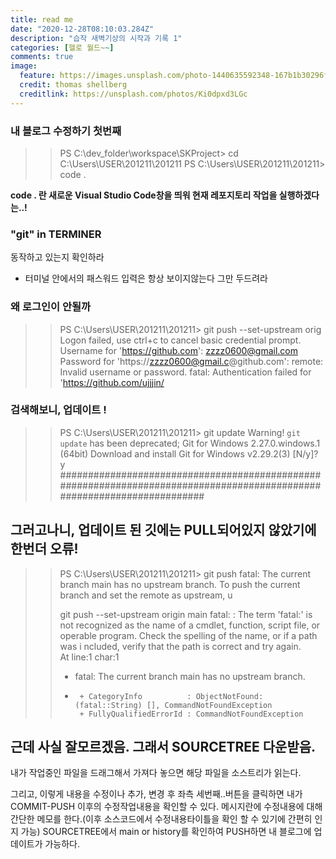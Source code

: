 ```yaml
---
title: read me
date: "2020-12-28T08:10:03.284Z"
description: "습작 새벽기상의 시작과 기록 1"
categories: [헬로 월드~~]
comments: true
image:
  feature: https://images.unsplash.com/photo-1440635592348-167b1b30296f?crop=entropy&dpr=2&fit=crop&fm=jpg&h=475&ixjsv=2.1.0&ixlib=rb-0.3.5&q=50&w=1250
  credit: thomas shellberg
  creditlink: https://unsplash.com/photos/Ki0dpxd3LGc
---
```

### 내 블로그 수정하기 첫번째
>> PS C:\dev_folder\workspace\SKProject> cd C:\Users\USER\201211\201211
>> PS C:\Users\USER\201211\201211> code .

**code . 란 새로운 Visual Studio Code창을 띄워 현재 레포지토리 작업을 실행하겠다는..!**

### "git" in TERMINER
 동작하고 있는지 확인하라
 + 터미널 안에서의 패스워드 입력은 항상 보이지않는다 그만 두드려라

### 왜 로그인이 안될까  
>> PS C:\Users\USER\201211\201211> git push --set-upstream orig
>> Logon failed, use ctrl+c to cancel basic credential prompt.
>> Username for 'https://github.com': zzzz0600@gmail.com
>> Password for 'https://zzzz0600@gmail.c@github.com':
>> remote: Invalid username or password.
>> fatal: Authentication failed for 'https://github.com/ujjjin/

### 검색해보니, 업데이트 !
>> PS C:\Users\USER\201211\201211> git update
>> Warning! `git update` has been deprecated;
>> Git for Windows 2.27.0.windows.1 (64bit)
>> Download and install Git for Windows v2.29.2(3) [N/y]? y
>>########################################################################################################################

## 그러고나니, 업데이트 된 깃에는 PULL되어있지 않았기에 한번더 오류!
>> PS C:\Users\USER\201211\201211> git push
>> fatal: The current branch main has no upstream branch.
>> To push the current branch and set the remote as upstream, u
>>
>>    git push --set-upstream origin main
>> fatal: : The term 'fatal:' is not recognized as the name of 
>> a cmdlet, function, script file, or operable program. Check 
>> the spelling of the name, or if a path was i
>> ncluded, verify that the path is correct and try again.     
>> At line:1 char:1
>> + fatal: The current branch main has no upstream branch.    
>> + ~~~~~~
>>    + CategoryInfo          : ObjectNotFound: (fatal::String) [], CommandNotFoundException
>>    + FullyQualifiedErrorId : CommandNotFoundException      

## 근데 사실 잘모르겠음. 그래서 SOURCETREE 다운받음.
내가 작업중인 파일을 드래그해서 가져다 놓으면 해당 파일을 소스트리가 읽는다. 

그리고, 이렇게 내용을 수정이나 추가, 변경 후 좌측 세번째..버튼을 클릭하면 내가 COMMIT-PUSH 이후의 수정작업내용을 확인할 수 있다.
메시지란에 수정내용에 대해 간단한 메모를 한다.(이후 소스코드에서 수정내용타이틀을 확인 할 수 있기에 간편히 인지 가능)
SOURCETREE에서 main or history를 확인하여 PUSH하면 내 블로그에 업데이트가 가능하다.

